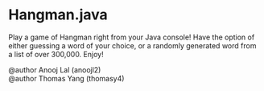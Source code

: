 # Hangman.java

<p>
Play a game of Hangman right from your Java console! Have the option of either guessing a word of your choice, or a randomly generated word from a list of over 300,000. Enjoy!
</p>
 
<p>
@author Anooj Lal (anoojl2)
 <br>
@author Thomas Yang (thomasy4)
</p>
